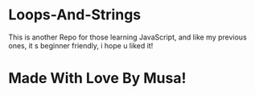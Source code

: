 # Loops-And-Strings
This is another Repo for those learning JavaScript, and like my previous ones, it s beginner friendly, i hope u liked it!

# Made With Love By Musa!